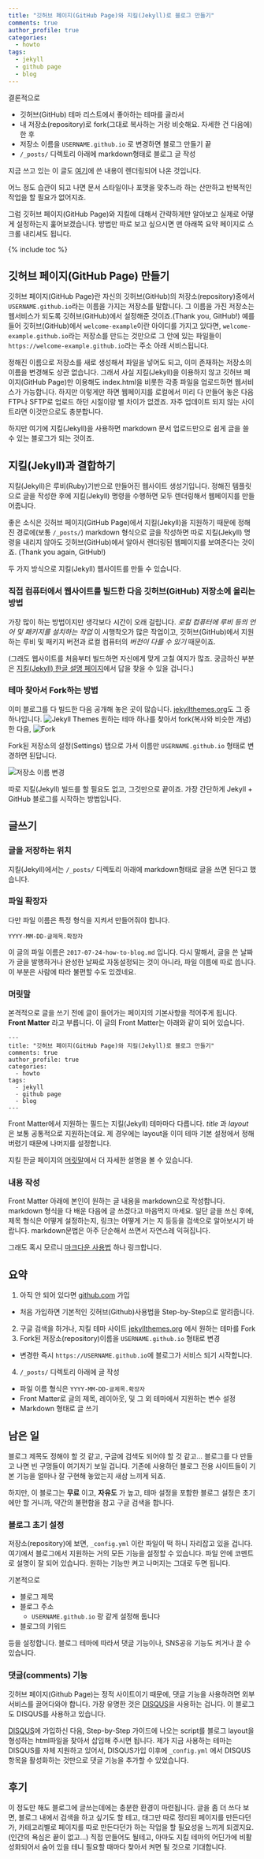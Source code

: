 ```yaml
---
title: "깃허브 페이지(GitHub Page)와 지킬(Jekyll)로 블로그 만들기"
comments: true
author_profile: true
categories:
  - howto
tags:
  - jekyll
  - github page
  - blog
---
```


결론적으로
- 깃허브(GitHub) 테마 리스트에서 좋아하는 테마를 골라서
- 내 저장소(repository)로 fork(그대로 복사하는 거랑 비슷해요. 자세한 건 다음에)한 후
- 저장소 이름을 `USERNAME.github.io` 로 변경하면 블로그 만들기 끝
- `/_posts/` 디렉토리 아래에 markdown형태로 블로그 글 작성

지금 쓰고 있는 이 글도 [여기](https://raw.githubusercontent.com/inspired-edward/inspired-edward.github.io/master/_posts/2017-07-24-how-to-blog.md)에 쓴 내용이 렌더링되어 나온 것입니다.

어느 정도 습관이 되고 나면 문서 스타일이나 포맷을 맞추느라 하는 산만하고 반복적인 작업을 할 필요가 없어지죠.

그럼 깃허브 페이지(GitHub Page)와 지킬에 대해서 간략하게만 알아보고 실제로 어떻게 설정하는지 훑어보겠습니다. 방법만 따로 보고 싶으시면 맨 아래쪽 요약 페이지로 스크롤 내리셔도 됩니다.

{% include toc %}

깃허브 페이지(GitHub Page) 만들기
----------------------------

깃허브 페이지(GitHub Page)란 자신의 깃허브(GitHub)의 저장소(repository)중에서 `USERNAME.github.io`라는 이름을 가지는 저장소를 말합니다.
그 이름을 가진 저장소는 웹서비스가 되도록 깃허브(GitHub)에서 설정해준 것이죠.(Thank you, GitHub!)
예를 들어 깃허브(GitHub)에서 `welcome-example`이란 아이디를 가지고 있다면, `welcome-example.github.io`라는 저장소를 만드는 것만으로 그 안에 있는 파일들이 `https://welcome-example.github.io`라는 주소 아래 서비스됩니다.

정해진 이름으로 저장소를 새로 생성해서 파일을 넣어도 되고, 이미 존재하는 저장소의 이름을 변경해도 상관 없습니다.
그래서 사실 지킬(Jekyll)을 이용하지 않고 깃허브 페이지(GitHub Page)만 이용해도 index.html을 비롯한 각종 파일을 업로드하면 웹서비스가 가능합니다.
하지만 이렇게만 하면 웹페이지를 로컬에서 미리 다 만들어 놓은 다음 FTP나 SFTP로 업로드 하던 시절이랑 별 차이가 없겠죠. 자주 업데이트 되지 않는 사이트라면 이것만으로도 충분합니다.

하지만 여기에 지킬(Jekyll)을 사용하면 markdown 문서 업로드만으로 쉽게 글을 쓸 수 있는 블로그가 되는 것이죠.

지킬(Jekyll)과 결합하기
-------------------

지킬(Jekyll)은 루비(Ruby)기반으로 만들어진 웹사이트 생성기입니다. 정해진 템플릿으로 글을 작성한 후에 지킬(Jekyll) 명령을 수행하면 모두 렌더링해서 웹페이지를 만들어줍니다.

좋은 소식은 깃허브 페이지(GitHub Page)에서 지킬(Jekyll)을 지원하기 때문에 정해진 경로에(보통 `/_posts/`) markdown 형식으로 글을 작성하면 따로 지킬(Jekyll) 명령을 내리지 않아도 깃허브(GitHub)에서 알아서 렌더링된 웹페이지를 보여준다는 것이죠. (Thank you again, GitHub!)

두 가지 방식으로 지킬(Jekyll) 웹사이트를 만들 수 있습니다.
### 직접 컴퓨터에서 웹사이트를 빌드한 다음 깃허브(GitHub) 저장소에 올리는 방법
가장 많이 하는 방법이지만 생각보다 시간이 오래 걸립니다. *로컬 컴퓨터에 루비 등의 언어 및 패키지를 설치하는 작업* 이 시행착오가 많은 작업이고, 깃허브(GitHub)에서 지원하는 루비 및 패키지 버전과 로컬 컴퓨터의 *버전이 다를 수 있기* 때문이죠.

(그래도 웹사이트를 처음부터 빌드하면 자신에게 맞게 고칠 여지가 많죠. 궁금하신 부분은 [지킬(Jekyll) 한글 설명 페이지](http://jekyllrb-ko.github.io/)에서 답을 찾을 수 있을 겁니다.)

### 테마 찾아서 Fork하는 방법
이미 블로그를 다 빌드한 다음 공개해 놓은 곳이 많습니다. [jekyllthemes.org](http://jekyllthemes.org/)도 그 중 하나입니다.
![Jekyll Themes](https://lh3.googleusercontent.com/8ox-i8KzoYo3i1KZFS5bvBi9eZeasGP6zP6ns6nlM4b1UL5QQYjzu3vS0CdvWABMBKDmScQfqbwI3ZRansQthAB_JZgGllDOgtntXDnf5u-C8TA8wRM7WTXxpnSXFEwCMPMEBHaeIDTt0HdxZxNv5_b7c7eVRCfCREVZm37Eu4p7rXS0pDICXszTmTBOCsS3afWtF4TNcMfHEXFUjl3S4AylqSQsqv76vQe0mB9J4K1VwYtGiBfFFuJQvKkaiQLIBsSzIsKXL4SmyFhgTEnNWcRG-O4kYWvFKzOmJBPPPX_LqpD5J7vFRwtu0SD0OTMberw2jOreDmCz_L5PlWcl-RFfW8K3FgHCbe8qqeTuwNKhiql1-QIkqMdhrwERfCJOHaca701lyLl_dH1oRohj1GbJ93-N9iVtERQzaukgAbrUMck9IS1TrB3E0zmMCbJhHItOX-I3RVGHsR3WUeghmNicCPRgFD8O9g0HlaA_DFkjnftllJddylGbZvVuWHacQPQw6ERrF7f2JJt-Tef_un2TGrNRJS_MHqQzdoAnU2MgQRGMebmPQm358iDXSoD9_J3vbNXN_oZI5vJWIjxcK8dZzt6cF2lHYB8hLi4wiyASpXn7Qk6kZqx2IXJeuim_D8i3wdyvzRg6R5GR3L9PaGRMRZqTR-tteDT4breA_7xG=w879-h514-no)
원하는 테마 하나를 찾아서 fork(복사와 비슷한 개념)한 다음,
![Fork](https://lh3.googleusercontent.com/-hatD5rxwWGNnw0To73KlfEuRhdIDtebto1QFcjmuriL6sxkwlF19VPdT6J7PTN122bgyMqK-fHYLW0KbxfeoH4QPe3XZP4Ol1Z6UNjN5-kj94fU7OqBEWyVCwrGRWtHWUyByZU8D9ogaeoYgZtmCR0oxSB-VFN7jmNujESVd__Vx-1PKUv1NRU17awP_OdSsKYqT9BOJdn2EqtILZcjoV-VoG9cLBiXhmhdiglLy3hxdf-KecSq71f1-XT7BFJthjfDl52rmJHL-uAR-ZVpDgJ9naofAfNbWY55RBSgLdqWH1TI0HB9euO3Wk2Lkou2HlXSnGjuQqzTzx7fNMehsLCXaXQ13PhjGnhER3d4R8nOloVAnTzZGgmopF9GY5vFG1tn0e3rVnbCYjGHsQK9glwyM7QNvXhyh5dyHsM9TR8DZ7I2fnji28JqNkVTncTLUmjw3BA40DaLneptnuKKeNiDcKB0eA6lbBrNRY3xYQz3EfYUDlSbqU9257-5gfiJ2vi7Dh3uI3jUYsy7X0D82QOEe7Xec3Qvju1BHNoExU_BJfHKzP91vNduFWH7_B8IgD9ndefedIvKeCCMxW1WyMuOo2NxxX9FXzDAt7EFmQ-BGxd3yy8JLj-RM794L92SRJKPUgYyWqMer2Cp5L6nMuUVaV4YrIxdh2gyRIUS04Oy=w784-h146-no)

Fork된 저장소의 설정(Settings) 탭으로 가서 이름만 `USERNAME.github.io` 형태로 변경하면 된답니다.

![저장소 이름 변경](https://lh3.googleusercontent.com/UYWM4RBmcI2_8lPpcZat75wDXqpwC9bBdZjEzX7BI1jANj3lyquABD1b9bXsv6XlkZ9H85Jzs_j5_h9Wfd5ay9DGoNoxx221MSTXMq6SjOmFA-VN51Q_fANsNA6Ee7xPwxO_VwkR1X2PSXoY6bytsnV_nPSZNQxrvAUfeD-WXzO3wjEFZ3xWiOUoPGK9QPkbEcfq-GgaubsOzN1V9rur9Ij9E0XQXFbTqVkt07tuHlVeCEQ79UnojM0p0EDXJPZJ-xmOvsnGC_G3THlI2eeDqjxEw2a0dzppxHyKXkfZFMgkCAb9g-aVe6qEiVXDDxeD0L5ECr-Kx8W_s4d5wJp4ULlgkLj9UK0_IrTXUSCWWOK6rMKLLTiXhMMp-w6COihKrUozm1mQqFECrDAPpsFkT24vWkTs_LJxgx4Elg20bPZDR0wRwGlxkuJH_A17egDG_mJOXPAEizVGBGCrJq4xFhp974jYHTgiyvIlRL1re4bg0EOBRyybTPfW-LB6s5uGTf9_NNR3NRd3zmG_Mdk6Rgbr0rsMwY2KB6GjprYve8MFAvMp-uQmS2KoUvAYFlMw2670az2zb72_4AoPwMV_n455BUcTaBeVovbkhohJ2Gk2oZdOnWQCLaCI6barza4WHFRF6c8of6mCoYvLTRAkIHOkxoiNPd-jIn2bmwGQ_suA=w738-h288-no)

따로 지킬(Jekyll) 빌드를 할 필요도 없고, 그것만으로 끝이죠. 가장 간단하게 Jekyll + GitHub 블로그를 시작하는 방법입니다.

글쓰기
----

### 글을 저장하는 위치

지킬(Jekyll)에서는 `/_posts/` 디렉토리 아래에 markdown형태로 글을 쓰면 된다고 했습니다.

### 파일 확장자
다만 파일 이름은 특정 형식을 지켜서 만들어줘야 합니다.

`YYYY-MM-DD-글제목.확장자`

이 글의 파일 이름은 `2017-07-24-how-to-blog.md` 입니다. 다시 말해서, 글을 쓴 날짜가 글을 발행하거나 완성한 날짜로 자동설정되는 것이 아니라, 파일 이름에 따로 씁니다. 이 부분은 사람에 따라 불편할 수도 있겠네요.

### 머릿말
본격적으로 글을 쓰기 전에 글이 들어가는 페이지의 기본사항을 적어주게 됩니다. **Front Matter** 라고 부릅니다. 이 글의 Front Matter는 아래와 같이 되어 있습니다.
```
---
title: "깃허브 페이지(GitHub Page)와 지킬(Jekyll)로 블로그 만들기"
comments: true
author_profile: true
categories:
  - howto
tags:
  - jekyll
  - github page
  - blog
---
```
Front Matter에서 지원하는 필드는 지킬(Jekyll) 테마마다 다릅니다. *title* 과 *layout* 은 보통 공통적으로 지원하는데요. 제 경우에는 layout을 이미 테마 기본 설정에서 정해버렸기 때문에 나머지를 설정합니다.

지킬 한글 페이지의 [머릿말](http://jekyllrb-ko.github.io/docs/frontmatter/)에서 더 자세한 설명을 볼 수 있습니다.

### 내용 작성
Front Matter 아래에 본인이 원하는 글 내용을 markdown으로 작성합니다.
markdown 형식을 다 배운 다음에 글 쓰겠다고 마음먹지 마세요. 일단 글을 쓰신 후에, 제목 형식은 어떻게 설정하는지, 링크는 어떻게 거는 지 등등을 검색으로 알아보시기 바랍니다. markdown문법은 아주 단순해서 쓰면서 자연스레 익혀집니다.

그래도 혹시 모르니 [마크다운 사용법](https://gist.github.com/ihoneymon/652be052a0727ad59601) 하나 링크합니다.


요약
---

1. 아직 안 되어 있다면 [github.com](github.com) 가입
 - 처음 가입하면 기본적인 깃허브(Github)사용법을 Step-by-Step으로 알려줍니다.
2. 구글 검색을 하거나, 지킬 테마 사이트 [jekyllthemes.org](jekyllthemes.org) 에서 원하는 테마를 Fork
3. Fork된 저장소(repository)이름을 `USERNAME.github.io` 형태로 변경
 - 변경한 즉시 `https://USERNAME.github.io`에 블로그가 서비스 되기 시작합니다.
4. `/_posts/` 디렉토리 아래에 글 작성
 - 파일 이름 형식은 `YYYY-MM-DD-글제목.확장자`
 - Front Matter로 글의 제목, 레이아웃, 및 그 외 테마에서 지원하는 변수 설정
 - Markdown 형태로 글 쓰기

남은 일
-----

블로그 제목도 정해야 할 것 같고, 구글에 검색도 되어야 할 것 같고... 블로그를 다 만들고 나면 빈 구멍들이 여기저기 보일 겁니다. 기존에 사용하던 블로그 전용 사이트들이 기본 기능을 얼마나 잘 구현해 놓았는지 새삼 느끼게 되죠.

하지만, 이 블로그는 **무료** 이고, **자유도** 가 높고, 테마 설정을 포함한 블로그 설정은 초기에만 할 거니까, 약간의 불편함을 참고 구글 검색을 합니다.

### 블로그 초기 설정

저장소(repository)에 보면, `_config.yml` 이란 파일이 떡 하니 자리잡고 있을 겁니다. 여기에서 블로그에서 지원하는 거의 모든 기능을 설정할 수 있습니다. 파일 안에 코멘트로 설명이 잘 되어 있습니다. 원하는 기능만 켜고 나머지는 그대로 두면 됩니다.

기본적으로
- 블로그 제목
- 블로그 주소
  - `USERNAME.github.io` 랑 같게 설정해 둡니다
- 블로그의 키워드

등을 설정합니다. 블로그 테마에 따라서 댓글 기능이나, SNS공유 기능도 켜거나 끌 수 있습니다.

### 댓글(comments) 기능

깃허브 페이지(Github Page)는 정적 사이트이기 때문에, 댓글 기능을 사용하려면 외부서비스를 끌어다와야 합니다. 가장 유명한 것은 [DISQUS](https://disqus.com/)을 사용하는 겁니다. 이 블로그도 DISQUS를 사용하고 있습니다.

[DISQUS](https://disqus.com/)에 가입하신 다음, Step-by-Step 가이드에 나오는 script를 블로그 layout을 형성하는 html파일을 찾아서 삽입해 주시면 됩니다. 제가 지금 사용하는 테마는 DISQUS를 자체 지원하고 있어서, DISQUS가입 이후에 `_config.yml` 에서 DISQUS항목을 활성화하는 것만으로 댓글 기능을 추가할 수 있었습니다.

후기
---

이 정도만 해도 블로그에 글쓰는데에는 충분한 환경이 마련됩니다. 글을 좀 더 쓰다 보면, 블로그 내에서 검색을 하고 싶기도 할 테고, 태그만 따로 정리된 페이지를 만든다던가, 카테고리별로 페이지를 따로 만든다던가 하는 작업을 할 필요성을 느끼게 되겠지요.(인간의 욕심은 끝이 없고...) 직접 만들어도 될테고, 아마도 지킬 테마의 어딘가에 비활성화되어서 숨어 있을 테니 필요할 때마다 찾아서 켜면 될 것으로 기대합니다.
